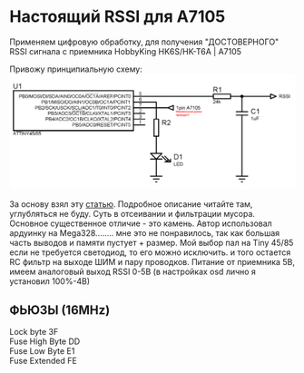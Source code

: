 # Настоящий RSSI для A7105 
Применяем цифровую обработку, для получения "ДОСТОВЕРНОГО" RSSI сигнала с приемника HobbyKing HK6S/HK-T6A | A7105

Привожу принципиальную схему:
![alt text](https://github.com/Penguin096/RSSI-A7105/blob/master/scheme.png)

За основу взял эту [статью](http://forum.modelka.com.ua/threads/88633-%D0%9F%D0%BE%D0%BB%D1%83%D1%87%D0%B5%D0%BD%D0%B8%D0%B5-%D1%81%D0%B8%D0%B3%D0%BD%D0%B0%D0%BB%D0%B0-RSSI-%D0%B8%D0%B7-%D0%BF%D1%80%D0%B8%D0%B5%D0%BC%D0%BD%D0%B8%D0%BA%D0%B0-HobbyKing-HK6S?p=795250#post795250). Подробное описание читайте там, углубляться не буду. Суть в отсеивании и фильтрации мусора.
Основное существенное отличие - это камень. Автор использовал ардуинку на Mega328........ мне это не понравилось, так как большая часть выводов и памяти пустует + размер. Мой выбор пал на Tiny 45/85
если не требуется светодиод, то его можно исключить. и того остается RC фильтр на выходе ШИМ и пару проводков.
Питание от приемника 5В, имеем аналоговый выход RSSI 0-5В (в настройках osd лично я установил 100%-4В)

## ФЬЮЗЫ (16MHz)
Lock byte 3F  
Fuse High Byte DD  
Fuse Low Byte E1  
Fuse Extended FE  
